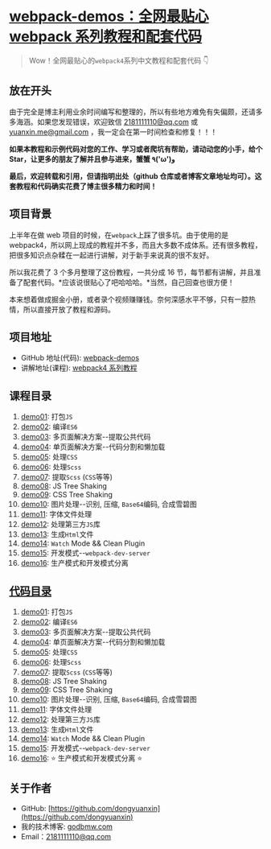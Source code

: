 # [webpack-demos：全网最贴心 webpack 系列教程和配套代码](https://0x98k.com/2018-07-29-webpack-demos-introduction)

> Wow！全网最贴心的`webpack4`系列中文教程和配套代码 👇

## 放在开头

由于完全是博主利用业余时间编写和整理的，所以有些地方难免有失偏颇，还请多多海涵。如果您发现错误，欢迎致信 2181111110@qq.com 或 yuanxin.me@gmail.com ，我一定会在第一时间检查和修复！！！

**如果本教程和示例代码对您的工作、学习或者爬坑有帮助，请动动您的小手，给个 Star，让更多的朋友了解并且参与进来，蟹蟹 ٩\('ω'\)و**

**最后，欢迎转载和引用，但请指明出处（github 仓库或者博客文章地址均可）。这套教程和代码确实花费了博主很多精力和时间！**

## 项目背景

上半年在做 web 项目的时候，在`webpack`上踩了很多坑。由于使用的是 webpack4，所以网上现成的教程并不多，而且大多数不成体系。还有很多教程，把很多知识点杂糅在一起进行讲解，对于新手来说真的很不友好。

所以我花费了 3 个多月整理了这份教程，一共分成 16 节，每节都有讲解，并且准备了配套代码。*应该说很贴心了吧哈哈哈。*当然，自己回查也很方便！

本来想着做成掘金小册，或者录个视频赚赚钱。奈何深感水平不够，只有一腔热情，所以直接开放了教程和源码。

## 项目地址

- GitHub 地址(代码): [webpack-demos](https://github.com/dongyuanxin/webpack-demos)
- 讲解地址(课程): [webpack4 系列教程](./docs/)

## 课程目录


1.  [demo01](./docs/01.一：打包JS): 打包`JS`
2.  [demo02](./docs/02.二：编译ES6): 编译`ES6`
3.  [demo03](./docs/03.三：多页面解决方案--提取公共代码): 多页面解决方案--提取公共代码
4.  [demo04](./docs/04.四：单页面解决方案--代码分割和懒加载): 单页面解决方案--代码分割和懒加载
5.  [demo05](./docs/05.五：处理CSS): 处理`CSS`
6.  [demo06](./docs/06.六：处理SCSS): 处理`Scss`
7.  [demo07](./docs/07.七：SCSS提取和懒加载): 提取`Scss` (`CSS`等等)
8.  [demo08](./docs/08.八：JS-Tree-Shaking): JS Tree Shaking
9.  [demo09](./docs/09.九：CSS-Tree-Shaking): CSS Tree Shaking
10. [demo10](./docs/10.十：图片处理汇总): 图片处理--识别, 压缩, `Base64`编码, 合成雪碧图
11. [demo11](./docs/11.十一：字体文件处理): 字体文件处理
12. [demo12](./docs/12.十二：处理第三方JavaScript库): 处理第三方`JS`库
13. [demo13](./docs/13.十三：自动生成HTML文件): 生成`Html`文件
14. [demo14](./docs/14.十四：Clean-Plugin-and-Watch-Mode): `Watch` Mode && Clean Plugin
15. [demo15](./docs/15.十五：开发模式与webpack-dev-server): 开发模式--`webpack-dev-server`
16. [demo16](./docs/16.十六：开发模式和生产模式·实战): 生产模式和开发模式分离

## [代码目录](https://github.com/dongyuanxin/webpack-demos)

1.  [demo01](./demo01): 打包`JS`
2.  [demo02](./demo02): 编译`ES6`
3.  [demo03](./demo03): 多页面解决方案--提取公共代码
4.  [demo04](./demo04): 单页面解决方案--代码分割和懒加载
5.  [demo05](./demo05): 处理`CSS`
6.  [demo06](./demo06): 处理`Scss`
7.  [demo07](./demo07): 提取`Scss` (`CSS`等等)
8.  [demo08](./demo08): JS Tree Shaking
9.  [demo09](./demo09): CSS Tree Shaking
10. [demo10](./demo10): 图片处理--识别, 压缩, `Base64`编码, 合成雪碧图
11. [demo11](./demo11): 字体文件处理
12. [demo12](./demo12): 处理第三方`JS`库
13. [demo13](./demo13): 生成`Html`文件
14. [demo14](./demo14): `Watch` Mode && Clean Plugin
15. [demo15](./demo15): 开发模式--`webpack-dev-server`
16. [demo16](./demo16): ⭐ 生产模式和开发模式分离 ⭐

## 关于作者

- GitHub: [https://github.com/dongyuanxin](https://github.com/dongyuanxin)
- 我的技术博客: [godbmw.com](https://godbmw.com/)
- Email：2181111110@qq.com
